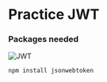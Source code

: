 # Practice JWT

### Packages needed
![JWT](https://img.shields.io/badge/JWT-000000?style=for-the-badge&logo=jsonwebtokens&logoColor=white)
  ```sh
  npm install jsonwebtoken
  ```
